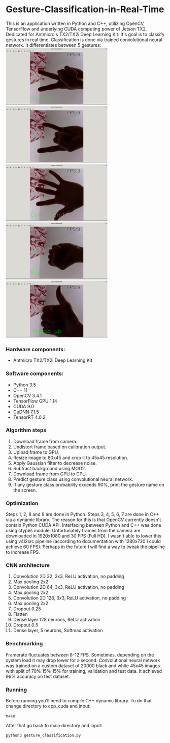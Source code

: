 # Gesture-Classification-in-Real-Time
This is an application written in Python and C++, utilizing OpenCV, TensorFlow and underlying CUDA computing power of Jetson TX2. Dedicated for Antmicro's TX2/TX2i Deep Learning Kit. It's goal is to classify gestures in real time. Classification is done via trained convolutional neural network. It differentiates between 5 gestures:
<img src="https://github.com/EmbeddedPaul166/Gesture-Classification-in-Real-Time/blob/master/images/example_output/victory.png" height="180" width="320">
<img src="https://github.com/EmbeddedPaul166/Gesture-Classification-in-Real-Time/blob/master/images/example_output/horns.png" height="180" width="320">
<img src="https://github.com/EmbeddedPaul166/Gesture-Classification-in-Real-Time/blob/master/images/example_output/open_hand.png" height="180" width="320">
<img src="https://github.com/EmbeddedPaul166/Gesture-Classification-in-Real-Time/blob/master/images/example_output/fist.png" height="180" width="320">
<img src="https://github.com/EmbeddedPaul166/Gesture-Classification-in-Real-Time/blob/master/images/example_output/thumbup.png" height="180" width="320">

### Hardware components:
- Antmicro TX2/TX2i Deep Learning Kit

### Software components:
- Python 3.5
- C++ 11
- OpenCV 3.4.1
- TensorFlow GPU 1.14
- CUDA 9.0
- CuDNN 7.1.5
- TensorRT 4.0.2

### Algorithm steps
1. Download frame from camera.
2. Undistort frame based on calibration output.
3. Upload frame to GPU.
4. Resize image to 80x45 and crop it to 45x45 resolution.
5. Apply Gaussian filter to decrease noise.
6. Subtract background using MOG2.
7. Download frame from GPU to CPU.
8. Predict gesture class using convolutional neural network.
9. If any gesture class probability exceeds 90%, print the gesture name on the screen.

### Optimization
Steps 1, 2, 8 and 9 are done in Python. Steps 3, 4, 5, 6, 7 are done in C++ via a dynamic library. The reason for this is that OpenCV currently doesn't contain Python CUDA API. Interfacing between Python and C++ was done using ctypes module. Unfortunately frames from the camera are downloaded in 1920x1080 and 30 FPS (Full HD). I wasn't able to lower this using v4l2src pipeline (according to documentation with 1280x720 I could achieve 60 FPS). Perhaps in the future I will find a way to tweak the pipeline to increase FPS.

### CNN architecture
1. Convolution 2D 32, 3x3, ReLU activation, no padding
2. Max pooling 2x2
3. Convolution 2D 64, 3x3, ReLU activation, no padding
4. Max pooling 2x2
5. Convolution 2D 128, 3x3, ReLU activation, no padding
6. Max pooling 2x2
7. Dropout 0.25
8. Flatten
9. Dense layer 128 neurons, ReLU activation
10. Dropout 0.5
11. Dense layer, 5 neurons, Softmax activation

### Benchmarking
Framerate fluctuates between 8-12 FPS. Sometimes, depending on the system load it may drop lower for a second.
Convolutional neural network was trained on a custom dataset of 20000 black and white 45x45 images with split of 70% 15% 15% for training, validation and test data. It achieved 96% accuracy on test dataset.
### Running
Before running you'll need to compile C++ dynamic library. To do that change directory to cpp_cuda and input:
```
make
```
After that go back to main directory and input:
```
python3 gesture_classification.py
```
